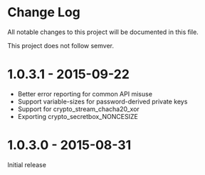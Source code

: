 # Change Log
All notable changes to this project will be documented in this file.

This project does not follow semver.

# 1.0.3.1 - 2015-09-22

* Better error reporting for common API misuse
* Support variable-sizes for password-derived private keys
* Support for crypto_stream_chacha20_xor
* Exporting crypto_secretbox_NONCESIZE

# 1.0.3.0 - 2015-08-31

Initial release